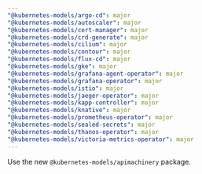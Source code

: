 ```yaml
---
"@kubernetes-models/argo-cd": major
"@kubernetes-models/autoscaler": major
"@kubernetes-models/cert-manager": major
"@kubernetes-models/crd-generate": major
"@kubernetes-models/cilium": major
"@kubernetes-models/contour": major
"@kubernetes-models/flux-cd": major
"@kubernetes-models/gke": major
"@kubernetes-models/grafana-agent-operator": major
"@kubernetes-models/grafana-operator": major
"@kubernetes-models/istio": major
"@kubernetes-models/jaeger-operator": major
"@kubernetes-models/kapp-controller": major
"@kubernetes-models/knative": major
"@kubernetes-models/prometheus-operator": major
"@kubernetes-models/sealed-secrets": major
"@kubernetes-models/thanos-operator": major
"@kubernetes-models/victoria-metrics-operator": major
---
```


Use the new `@kubernetes-models/apimachinery` package.
